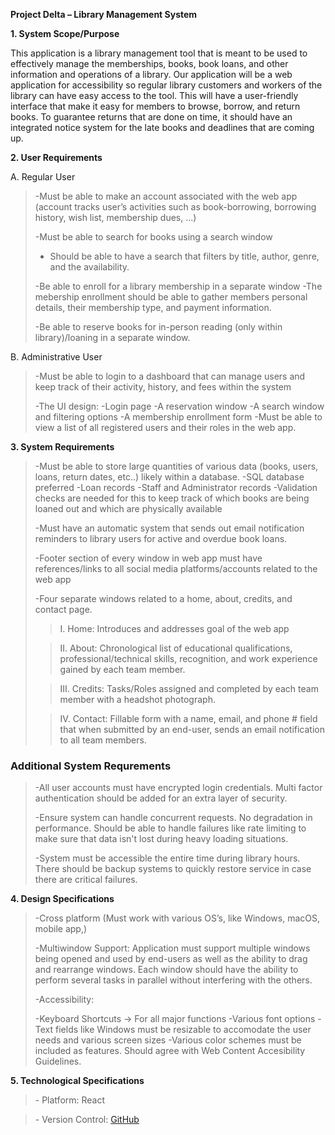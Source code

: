 **Project Delta – Library Management System**

**1. System Scope/Purpose**

This application is a library management tool that is meant to be used to effectively
manage the memberships, books, book loans, and other information and operations of a
library. Our application will be a web application for accessibility so
regular library customers and workers of the library can have easy
access to the tool. This will have a user-friendly interface that make it easy for members to browse, borrow, and return books. To guarantee returns that are done on time, it should have an integrated notice system for the late books and deadlines that are coming up.

**2. User Requirements**

A. Regular User

> -Must be able to make an account associated with the web app (account tracks user’s activities such as book-borrowing, borrowing history, wish list, membership dues, ...)
>
> \-Must be able to search for books using a search window
> - Should be able to have a search that filters by title, author, genre, and the availability.
>
> -Be able to enroll for a library membership in a separate window
> -The mebership enrollment should be able to gather members personal details, their membership type, and payment information.
>
> -Be able to reserve books for in-person reading (only within library)/loaning in a separate window.

B. Administrative User

> \-Must be able to login to a dashboard that can manage users and keep
> track of their activity, history, and fees within the system
>
> -The UI design:
> -Login page
> -A reservation window
> -A search window and filtering options
> -A membership enrollment form
> -Must be able to view a list of all registered users and their roles in the web app.

**3. System Requirements**

> -Must be able to store large quantities of various data (books, users, loans, return dates, etc..) likely within a database.
> -SQL database preferred
> -Loan records
> -Staff and Administrator records
> -Validation checks are needed for this to keep track of which books are being loaned out and which are physically available
>
> -Must have an automatic system that sends out email notification reminders to library users for active and overdue book loans.
>
> -Footer section of every window in web app must have references/links to all social media platforms/accounts related to the web app
>
> -Four separate windows related to a home, about, credits, and contact page.
>
>> I. Home: Introduces and addresses goal of the web app
>
> >II\. About: Chronological list of educational qualifications,
> professional/technical skills, recognition, and work experience gained by each team member.
>
> >III\. Credits: Tasks/Roles assigned and completed by each team member with a headshot photograph.
>
> >IV\. Contact: Fillable form with a name, email, and phone # field that when submitted by an end-user, sends an email notification to all team members.

### Additional System Requrements

> -All user accounts must have encrypted login credentials. Multi factor authentication should be added for an extra layer of security.
>
> -Ensure system can handle concurrent requests. No degradation in performance. Should be able to handle failures like rate limiting to make sure that data isn't lost during heavy loading situations.
>
> -System must be accessible the entire time during library hours. There should be backup systems to quickly restore service in case there are critical failures.

**4. Design Specifications**

> -Cross platform (Must work with various OS’s, like Windows, macOS, mobile app,)
>
> -Multiwindow Support: Application must support multiple windows being opened and used by end-users as well as the ability to drag and rearrange windows. Each window should have the ability to perform several tasks in parallel without interfering with the others.
>
> -Accessibility: 
>
> -Keyboard Shortcuts -> For all major functions
> -Various font options
> -Text fields like Windows must be resizable to accomodate the user needs and various screen sizes
> -Various color schemes must be included as features. Should agree with Web Content Accesibility Guidelines.

**5. Technological Specifications**

>\- Platform: React

>\- Version Control: [GitHub](https://github.com/P-Delta)